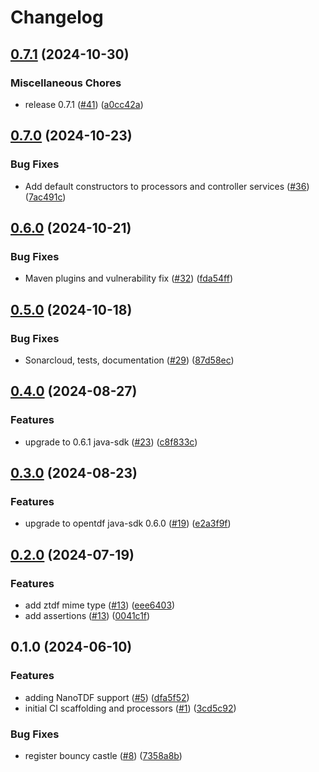 # Changelog

## [0.7.1](https://github.com/opentdf/nifi/compare/v0.7.0...v0.7.1) (2024-10-30)


### Miscellaneous Chores

* release 0.7.1 ([#41](https://github.com/opentdf/nifi/issues/41)) ([a0cc42a](https://github.com/opentdf/nifi/commit/a0cc42aa8a93a3bb1a2819964adf12971963697b))

## [0.7.0](https://github.com/opentdf/nifi/compare/v0.6.0...v0.7.0) (2024-10-23)


### Bug Fixes

* Add default constructors to processors and controller services ([#36](https://github.com/opentdf/nifi/issues/36)) ([7ac491c](https://github.com/opentdf/nifi/commit/7ac491c1d1ac566c137487b1e8a41bfbca703789))

## [0.6.0](https://github.com/opentdf/nifi/compare/v0.5.0...v0.6.0) (2024-10-21)


### Bug Fixes

* Maven plugins and vulnerability fix ([#32](https://github.com/opentdf/nifi/issues/32)) ([fda54ff](https://github.com/opentdf/nifi/commit/fda54ff5f45b1fcf7ef56f949e6f4dfa9929bfbb))

## [0.5.0](https://github.com/opentdf/nifi/compare/v0.4.0...v0.5.0) (2024-10-18)


### Bug Fixes

* Sonarcloud, tests, documentation ([#29](https://github.com/opentdf/nifi/issues/29)) ([87d58ec](https://github.com/opentdf/nifi/commit/87d58ecfe64c414edca8a691417c366fc23545c9))

## [0.4.0](https://github.com/opentdf/nifi/compare/v0.3.0...v0.4.0) (2024-08-27)


### Features

* upgrade to 0.6.1 java-sdk ([#23](https://github.com/opentdf/nifi/issues/23)) ([c8f833c](https://github.com/opentdf/nifi/commit/c8f833c61371ed1cf6c03011490b800ca5ac2ecd))

## [0.3.0](https://github.com/opentdf/nifi/compare/v0.2.0...v0.3.0) (2024-08-23)


### Features

* upgrade to opentdf java-sdk 0.6.0 ([#19](https://github.com/opentdf/nifi/issues/19)) ([e2a3f9f](https://github.com/opentdf/nifi/commit/e2a3f9f709bb8f1de6c45d8be8416659dd079133))

## [0.2.0](https://github.com/opentdf/nifi/compare/v0.1.0...v0.2.0) (2024-07-19)


### Features

* add ztdf mime type ([#13](https://github.com/opentdf/nifi/issues/13)) ([eee6403](https://github.com/opentdf/nifi/commit/eee6403fd2d3c9eff97fca94634b29482f691f1e))
* add assertions ([#13](https://github.com/opentdf/nifi/issues/14)) ([0041c1f](https://github.com/opentdf/nifi/commit/0041c1fba56b9b4e98bbb4b9541394b22c959d8b))
  
## 0.1.0 (2024-06-10)


### Features

* adding NanoTDF support ([#5](https://github.com/opentdf/nifi/issues/5)) ([dfa5f52](https://github.com/opentdf/nifi/commit/dfa5f5272db6a5d0bc267b578f1909471002d8a7))
* initial CI scaffolding and processors ([#1](https://github.com/opentdf/nifi/issues/1)) ([3cd5c92](https://github.com/opentdf/nifi/commit/3cd5c9284b2841c88019c13ea2635162c3dc919c))


### Bug Fixes

* register bouncy castle ([#8](https://github.com/opentdf/nifi/issues/8)) ([7358a8b](https://github.com/opentdf/nifi/commit/7358a8b00eb81cd3e3b7c8be91220a5ee7b82276))
